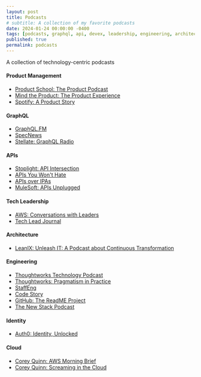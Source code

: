 ```yaml
---
layout: post
title: Podcasts
# subtitle: A collection of my favorite podcasts
date: 2024-01-24 00:00:00 -0400
tags: [podcasts, graphql, api, devex, leadership, engineering, architecture]
published: true
permalink: podcasts
---
```


A collection of technology-centric podcasts

#### Product Management

- <span id="podcast-icon">[Product School: The Product Podcast](https://open.spotify.com/show/1XBrhVLsQOIAv3KFBqnzrX)
- <span id="podcast-icon">[Mind the Product: The Product Experience](https://open.spotify.com/show/7pv0JHF2YGgXm8OGz1JnL0)
- <span id="podcast-icon">[Spotify: A Product Story](https://open.spotify.com/show/3L9tzrt0CthF6hNkxYIeSB)

#### GraphQL

- <span id="podcast-icon">[GraphQL.FM](https://open.spotify.com/show/7x6tdXvAgNSjy68wMyxRDE)
- <span id="podcast-icon">[SpecNews](https://open.spotify.com/show/69vo1Wrlda6EP3EzIZnzjf)
- <span id="podcast-icon">[Stellate: GraphQL Radio](https://open.spotify.com/show/6ufbqhuAvrpQ0YjPKVYw9W)


#### APIs

- <span id="podcast-icon">[Stoplight: API Intersection](https://open.spotify.com/show/6Z5NXL8QaPFddd6HhnuB8O)
- <span id="podcast-icon">[APIs You Won't Hate](https://open.spotify.com/show/2CX3HcPbl8hBMuve6YgzuU)
- <span id="podcast-icon">[APIs over IPAs](https://open.spotify.com/show/4MIs86SowFKKV7ANcOuiax)
- <span id="podcast-icon">[MuleSoft: APIs Unplugged](https://open.spotify.com/episode/3U8KNVVgfgcVK7gvmhOX5i)

#### Tech Leadership

- <span id="podcast-icon">[AWS: Conversations with Leaders](https://open.spotify.com/show/1Qp5byBTSBeF20RdyWuIgd)
- <span id="podcast-icon">[Tech Lead Journal](https://open.spotify.com/show/5suS91H6OfqDt14ZsOD4RV)

#### Architecture

- <span id="podcast-icon">[LeanIX: Unleash IT: A Podcast about Continuous Transformation](https://open.spotify.com/show/5Q2NK97J6PYyz5zkuraCEJ)

#### Engineering

- <span id="podcast-icon">[Thoughtworks Technology Podcast](https://open.spotify.com/show/6RBb4pGRgOFTmtCDSfTWvu)
- <span id="podcast-icon">[Thoughtworks: Pragmatism in Practice](https://open.spotify.com/show/6j62vzYdGb5aoX9tj0XTuu)
- <span id="podcast-icon">[StaffEng](https://open.spotify.com/show/4GUCKSlaFqQiShJBOP4nEe)
- <span id="podcast-icon">[Code Story](https://open.spotify.com/show/0f5HGQ2EPd63H83gqAifXp)
- <span id="podcast-icon">[GitHub: The ReadME Project](https://open.spotify.com/show/660KitvdJDX2vUmioAbwSQ)
- <span id="podcast-icon">[The New Stack Podcast](https://open.spotify.com/show/2nj1mpDb9jxHxi9vjZvDdk)

#### Identity

- <span id="podcast-icon">[Auth0: Identity, Unlocked](hhttps://open.spotify.com/show/1Y6XBZcVK45QijvV0o7RVs)

#### Cloud

- <span id="podcast-icon">[Corey Quinn: AWS Morning Brief](https://open.spotify.com/show/3A04JNrNAcZMvn8cvDWpWU)
- <span id="podcast-icon">[Corey Quinn: Screaming in the Cloud](https://open.spotify.com/show/3fBA9eNkGliCzp3Xuy1GVd)
